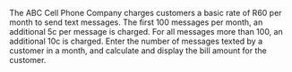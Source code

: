 The ABC Cell Phone Company charges customers a basic rate of R60 per
month to send text messages. The first 100 messages per month, an
additional 5c per message is charged. For all messages more than 100,
an additional 10c is charged. Enter the number of messages texted by a
customer in a month, and calculate and display the bill amount for the
customer.